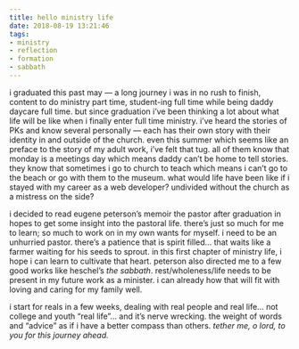 ```yaml
---
title: hello ministry life
date: 2018-08-19 13:21:46
tags:
- ministry
- reflection
- formation
- sabbath
---
```

i graduated this past may — a long journey i was in no rush to finish, content to do ministry part time, student-ing full time while being daddy daycare full time. but since graduation i’ve been thinking a lot about what life will be like when i finally enter full time ministry. i’ve heard the stories of PKs and know several personally — each has their own story with their identity in and outside of the church. even this summer which seems like an preface to the story of my adult work, i’ve felt that tug. all of them know that monday is a meetings day which means daddy can’t be home to tell stories. they know that sometimes i go to church to teach which means i can’t go to the beach or go with them to the museum. what would life have been like if i stayed with my career as a web developer? undivided without the church as a mistress on the side?

i decided to read eugene peterson’s memoir the pastor after graduation in hopes to get some insight into the pastoral life. there’s just so much for me to learn; so much to work on in my own wants for myself. i need to be an unhurried pastor. there’s a patience that is spirit filled… that waits like a farmer waiting for his seeds to sprout. in this first chapter of ministry life, i hope i can learn to cultivate that heart. peterson also directed me to a few good works like heschel’s _the sabbath_. rest/wholeness/life needs to be present in my future work as a minister. i can already how that will fit with loving and caring for my family well.

i start for reals in a few weeks, dealing with real people and real life… not college and youth “real life”… and it’s nerve wrecking. the weight of words and “advice” as if i have a better compass than others. _tether me, o lord, to you for this journey ahead._
